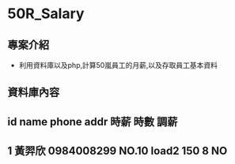 # 50R_Salary
## 專案介紹
+ 利用資料庫以及php,計算50嵐員工的月薪,以及存取員工基本資料

## 資料庫內容

 id name  phone addr  時薪  時數 調薪
--------------------------------------
1 黃羿欣 0984008299 NO.10 load2 150 8 NO
--------------------------------------
